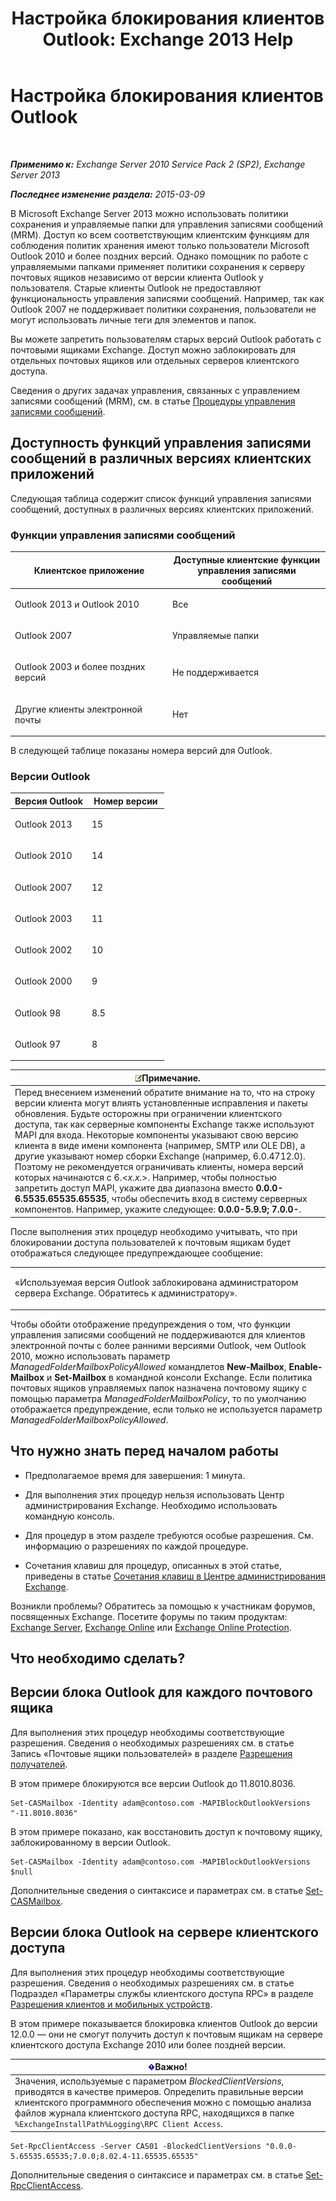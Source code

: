 ﻿---
title: 'Настройка блокирования клиентов Outlook: Exchange 2013 Help'
TOCTitle: Настройка блокирования клиентов Outlook
ms:assetid: 3a579c83-8bc7-4adc-a25c-8eb6eed7220c
ms:mtpsurl: https://technet.microsoft.com/ru-ru/library/Dd335207(v=EXCHG.150)
ms:contentKeyID: 51408018
ms.date: 04/30/2018
mtps_version: v=EXCHG.150
ms.translationtype: HT
---

# Настройка блокирования клиентов Outlook

 

_**Применимо к:** Exchange Server 2010 Service Pack 2 (SP2), Exchange Server 2013_

_**Последнее изменение раздела:** 2015-03-09_

В Microsoft Exchange Server 2013 можно использовать политики сохранения и управляемые папки для управления записями сообщений (MRM). Доступ ко всем соответствующим клиентским функциям для соблюдения политик хранения имеют только пользователи Microsoft Outlook 2010 и более поздних версий. Однако помощник по работе с управляемыми папками применяет политики сохранения к серверу почтовых ящиков независимо от версии клиента Outlook у пользователя. Старые клиенты Outlook не предоставляют функциональность управления записями сообщений. Например, так как Outlook 2007 не поддерживает политики сохранения, пользователи не могут использовать личные теги для элементов и папок.

Вы можете запретить пользователям старых версий Outlook работать с почтовыми ящиками Exchange. Доступ можно заблокировать для отдельных почтовых ящиков или отдельных серверов клиентского доступа.

Сведения о других задачах управления, связанных с управлением записями сообщений (MRM), см. в статье [Процедуры управления записями сообщений](messaging-records-management-procedures-exchange-2013-help.md).

## Доступность функций управления записями сообщений в различных версиях клиентских приложений

Следующая таблица содержит список функций управления записями сообщений, доступных в различных версиях клиентских приложений.

### Функции управления записями сообщений

<table>
<colgroup>
<col style="width: 50%" />
<col style="width: 50%" />
</colgroup>
<thead>
<tr class="header">
<th>Клиентское приложение</th>
<th>Доступные клиентские функции управления записями сообщений</th>
</tr>
</thead>
<tbody>
<tr class="odd">
<td><p>Outlook 2013 и Outlook 2010</p></td>
<td><p>Все</p></td>
</tr>
<tr class="even">
<td><p>Outlook 2007</p></td>
<td><p>Управляемые папки</p></td>
</tr>
<tr class="odd">
<td><p>Outlook 2003 и более поздних версий</p></td>
<td><p>Не поддерживается</p></td>
</tr>
<tr class="even">
<td><p>Другие клиенты электронной почты</p></td>
<td><p>Нет</p></td>
</tr>
</tbody>
</table>


В следующей таблице показаны номера версий для Outlook.

### Версии Outlook

<table>
<colgroup>
<col style="width: 50%" />
<col style="width: 50%" />
</colgroup>
<thead>
<tr class="header">
<th>Версия Outlook</th>
<th>Номер версии</th>
</tr>
</thead>
<tbody>
<tr class="odd">
<td><p>Outlook 2013</p></td>
<td><p>15</p></td>
</tr>
<tr class="even">
<td><p>Outlook 2010</p></td>
<td><p>14</p></td>
</tr>
<tr class="odd">
<td><p>Outlook 2007</p></td>
<td><p>12</p></td>
</tr>
<tr class="even">
<td><p>Outlook 2003</p></td>
<td><p>11</p></td>
</tr>
<tr class="odd">
<td><p>Outlook 2002</p></td>
<td><p>10</p></td>
</tr>
<tr class="even">
<td><p>Outlook 2000</p></td>
<td><p>9</p></td>
</tr>
<tr class="odd">
<td><p>Outlook 98</p></td>
<td><p>8.5</p></td>
</tr>
<tr class="even">
<td><p>Outlook 97</p></td>
<td><p>8</p></td>
</tr>
</tbody>
</table>


<table>
<thead>
<tr class="header">
<th><img src="images/JJ126620.note(EXCHG.150).gif" title="Примечание" alt="Примечание" />Примечание.</th>
</tr>
</thead>
<tbody>
<tr class="odd">
<td>Перед внесением изменений обратите внимание на то, что на строку версии клиента могут влиять установленные исправления и пакеты обновления. Будьте осторожны при ограничении клиентского доступа, так как серверные компоненты Exchange также используют MAPI для входа. Некоторые компоненты указывают свою версию клиента в виде имени компонента (например, SMTP или OLE DB), а другие указывают номер сборки Exchange (например, 6.0.4712.0). Поэтому не рекомендуется ограничивать клиенты, номера версий которых начинаются с 6.&lt;<em>x</em>.<em>x</em>.&gt;. Например, чтобы полностью запретить доступ MAPI, укажите два диапазона вместо <strong>0.0.0-6.5535.65535.65535</strong>, чтобы обеспечить вход в систему серверных компонентов. Например, укажите следующее: <strong>0.0.0-5.9.9; 7.0.0-</strong>.</td>
</tr>
</tbody>
</table>


После выполнения этих процедур необходимо учитывать, что при блокировании доступа пользователей к почтовым ящикам будет отображаться следующее предупреждающее сообщение:


<table>
<colgroup>
<col style="width: 100%" />
</colgroup>
<tbody>
<tr class="odd">
<td><p>«Используемая версия Outlook заблокирована администратором сервера Exchange. Обратитесь к администратору».</p></td>
</tr>
</tbody>
</table>


Чтобы обойти отображение предупреждения о том, что функции управления записями сообщений не поддерживаются для клиентов электронной почты с более ранними версиями Outlook, чем Outlook 2010, можно использовать параметр *ManagedFolderMailboxPolicyAllowed* командлетов **New-Mailbox**, **Enable-Mailbox** и **Set-Mailbox** в командной консоли Exchange. Если политика почтовых ящиков управляемых папок назначена почтовому ящику с помощью параметра *ManagedFolderMailboxPolicy*, то по умолчанию отображается предупреждение, если только не используется параметр *ManagedFolderMailboxPolicyAllowed*.

## Что нужно знать перед началом работы

  - Предполагаемое время для завершения: 1 минута.

  - Для выполнения этих процедур нельзя использовать Центр администрирования Exchange. Необходимо использовать командную консоль.

  - Для процедур в этом разделе требуются особые разрешения. См. информацию о разрешениях по каждой процедуре.

  - Сочетания клавиш для процедур, описанных в этой статье, приведены в статье [Сочетания клавиш в Центре администрирования Exchange](keyboard-shortcuts-in-the-exchange-admin-center-exchange-online-protection-help.md).

Возникли проблемы? Обратитесь за помощью к участникам форумов, посвященных Exchange. Посетите форумы по таким продуктам: [Exchange Server](https://go.microsoft.com/fwlink/p/?linkid=60612), [Exchange Online](https://go.microsoft.com/fwlink/p/?linkid=267542) или [Exchange Online Protection](https://go.microsoft.com/fwlink/p/?linkid=285351).

## Что необходимо сделать?

## Версии блока Outlook для каждого почтового ящика

Для выполнения этих процедур необходимы соответствующие разрешения. Сведения о необходимых разрешениях см. в статье Запись «Почтовые ящики пользователей» в разделе [Разрешения получателей](recipients-permissions-exchange-2013-help.md).

В этом примере блокируются все версии Outlook до 11.8010.8036.

    Set-CASMailbox -Identity adam@contoso.com -MAPIBlockOutlookVersions "-11.8010.8036"

В этом примере показано, как восстановить доступ к почтовому ящику, заблокированному в версии Outlook.

    Set-CASMailbox -Identity adam@contoso.com -MAPIBlockOutlookVersions $null

Дополнительные сведения о синтаксисе и параметрах см. в статье [Set-CASMailbox](https://technet.microsoft.com/ru-ru/library/bb125264\(v=exchg.150\)).

## Версии блока Outlook на сервере клиентского доступа

Для выполнения этих процедур необходимы соответствующие разрешения. Сведения о необходимых разрешениях см. в статье Подраздел «Параметры службы клиентского доступа RPC» в разделе [Разрешения клиентов и мобильных устройств](clients-and-mobile-devices-permissions-exchange-2013-help.md).

В этом примере показывается блокировка клиентов Outlook до версии 12.0.0 — они не смогут получить доступ к почтовым ящикам на сервере клиентского доступа Exchange 2010 или более поздней версии.

<table>
<thead>
<tr class="header">
<th><img src="images/Dd876857.important(EXCHG.150).gif" title="Важно" alt="Важно" />Важно!</th>
</tr>
</thead>
<tbody>
<tr class="odd">
<td>Значения, используемые с параметром <em>BlockedClientVersions</em>, приводятся в качестве примеров. Определить правильные версии клиентского программного обеспечения можно с помощью анализа файлов журнала клиентского доступа RPC, находящихся в папке <code>%ExchangeInstallPath%Logging\RPC Client Access</code>.</td>
</tr>
</tbody>
</table>


    Set-RpcClientAccess -Server CAS01 -BlockedClientVersions "0.0.0-5.65535.65535;7.0.0;8.02.4-11.65535.65535"

Дополнительные сведения о синтаксисе и параметрах см. в статье [Set-RpcClientAccess](https://technet.microsoft.com/ru-ru/library/dd351072\(v=exchg.150\)).

